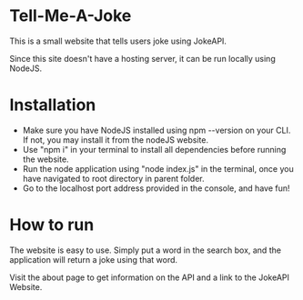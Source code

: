 # Tell-Me-A-Joke
This is a small website that tells users joke using JokeAPI.

Since this site doesn't have a hosting server, it can be run locally using NodeJS. 
# Installation
* Make sure you have NodeJS installed using npm --version on your CLI. If not, you may install it from the nodeJS website.
* Use "npm i" in your terminal to install all dependencies before running the website. 
* Run the node application using "node index.js" in the terminal, once you have navigated to root directory in parent folder.
* Go to the localhost port address provided in the console, and have fun!
# How to run
The website is easy to use. Simply put a word in the search box, and the application will return a joke using that word.

Visit the about page to get information on the API and a link to the JokeAPI Website.


